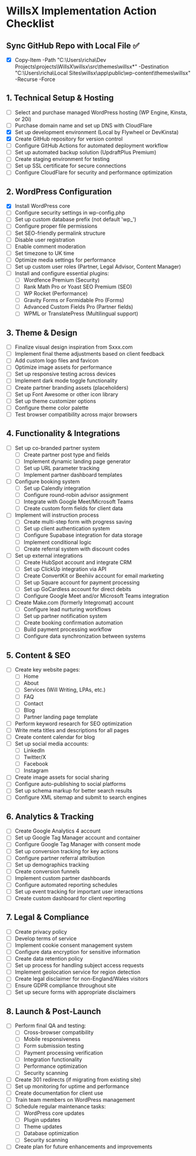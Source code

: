 # WillsX Implementation Action Checklist

## Sync GitHub Repo with Local File ✅
- [x] Copy-Item -Path "C:\Users\richa\Dev Projects\projects\WillsX\willsx\src\themes\willsx\*" -Destination "C:\Users\richa\Local Sites\willsx\app\public\wp-content\themes\willsx\" -Recurse -Force

## 1. Technical Setup & Hosting

- [ ] Select and purchase managed WordPress hosting (WP Engine, Kinsta, or 20i)
- [ ] Purchase domain name and set up DNS with CloudFlare
- [x] Set up development environment (Local by Flywheel or DevKinsta)
- [x] Create GitHub repository for version control
- [ ] Configure GitHub Actions for automated deployment workflow
- [ ] Set up automated backup solution (UpdraftPlus Premium)
- [ ] Create staging environment for testing
- [ ] Set up SSL certificate for secure connections
- [ ] Configure CloudFlare for security and performance optimization

## 2. WordPress Configuration

- [x] Install WordPress core
- [ ] Configure security settings in wp-config.php
- [ ] Set up custom database prefix (not default 'wp_')
- [ ] Configure proper file permissions
- [ ] Set SEO-friendly permalink structure
- [ ] Disable user registration
- [ ] Enable comment moderation
- [ ] Set timezone to UK time
- [ ] Optimize media settings for performance
- [ ] Set up custom user roles (Partner, Legal Advisor, Content Manager)
- [ ] Install and configure essential plugins:
  - [ ] Wordfence Premium (Security)
  - [ ] Rank Math Pro or Yoast SEO Premium (SEO)
  - [ ] WP Rocket (Performance)
  - [ ] Gravity Forms or Formidable Pro (Forms)
  - [ ] Advanced Custom Fields Pro (Partner fields)
  - [ ] WPML or TranslatePress (Multilingual support)

## 3. Theme & Design

- [ ] Finalize visual design inspiration from Sxxx.com
- [ ] Implement final theme adjustments based on client feedback
- [ ] Add custom logo files and favicon
- [ ] Optimize image assets for performance
- [ ] Set up responsive testing across devices
- [ ] Implement dark mode toggle functionality
- [ ] Create partner branding assets (placeholders)
- [ ] Set up Font Awesome or other icon library
- [ ] Set up theme customizer options
- [ ] Configure theme color palette
- [ ] Test browser compatibility across major browsers

## 4. Functionality & Integrations

- [ ] Set up co-branded partner system
  - [ ] Create partner post type and fields
  - [ ] Implement dynamic landing page generator
  - [ ] Set up URL parameter tracking
  - [ ] Implement partner dashboard templates
- [ ] Configure booking system
  - [ ] Set up Calendly integration
  - [ ] Configure round-robin advisor assignment
  - [ ] Integrate with Google Meet/Microsoft Teams
  - [ ] Create custom form fields for client data
- [ ] Implement will instruction process
  - [ ] Create multi-step form with progress saving
  - [ ] Set up client authentication system
  - [ ] Configure Supabase integration for data storage
  - [ ] Implement conditional logic
  - [ ] Create referral system with discount codes
- [ ] Set up external integrations
  - [ ] Create HubSpot account and integrate CRM
  - [ ] Set up ClickUp integration via API
  - [ ] Create ConvertKit or Beehiiv account for email marketing
  - [ ] Set up Square account for payment processing
  - [ ] Set up GoCardless account for direct debits
  - [ ] Configure Google Meet and/or Microsoft Teams integration
- [ ] Create Make.com (formerly Integromat) account
  - [ ] Configure lead nurturing workflows
  - [ ] Set up partner notification system
  - [ ] Create booking confirmation automation
  - [ ] Build payment processing workflow
  - [ ] Configure data synchronization between systems

## 5. Content & SEO

- [ ] Create key website pages:
  - [ ] Home
  - [ ] About
  - [ ] Services (Will Writing, LPAs, etc.)
  - [ ] FAQ
  - [ ] Contact
  - [ ] Blog
  - [ ] Partner landing page template
- [ ] Perform keyword research for SEO optimization
- [ ] Write meta titles and descriptions for all pages
- [ ] Create content calendar for blog
- [ ] Set up social media accounts:
  - [ ] LinkedIn
  - [ ] Twitter/X
  - [ ] Facebook
  - [ ] Instagram
- [ ] Create image assets for social sharing
- [ ] Configure auto-publishing to social platforms
- [ ] Set up schema markup for better search results
- [ ] Configure XML sitemap and submit to search engines

## 6. Analytics & Tracking

- [ ] Create Google Analytics 4 account
- [ ] Set up Google Tag Manager account and container
- [ ] Configure Google Tag Manager with consent mode
- [ ] Set up conversion tracking for key actions
- [ ] Configure partner referral attribution
- [ ] Set up demographics tracking
- [ ] Create conversion funnels
- [ ] Implement custom partner dashboards
- [ ] Configure automated reporting schedules
- [ ] Set up event tracking for important user interactions
- [ ] Create custom dashboard for client reporting

## 7. Legal & Compliance

- [ ] Create privacy policy
- [ ] Develop terms of service
- [ ] Implement cookie consent management system 
- [ ] Configure data encryption for sensitive information
- [ ] Create data retention policy
- [ ] Set up process for handling subject access requests
- [ ] Implement geolocation service for region detection
- [ ] Create legal disclaimer for non-England/Wales visitors
- [ ] Ensure GDPR compliance throughout site
- [ ] Set up secure forms with appropriate disclaimers

## 8. Launch & Post-Launch

- [ ] Perform final QA and testing:
  - [ ] Cross-browser compatibility
  - [ ] Mobile responsiveness
  - [ ] Form submission testing
  - [ ] Payment processing verification
  - [ ] Integration functionality
  - [ ] Performance optimization
  - [ ] Security scanning
- [ ] Create 301 redirects (if migrating from existing site)
- [ ] Set up monitoring for uptime and performance
- [ ] Create documentation for client use
- [ ] Train team members on WordPress management
- [ ] Schedule regular maintenance tasks:
  - [ ] WordPress core updates
  - [ ] Plugin updates
  - [ ] Theme updates
  - [ ] Database optimization
  - [ ] Security scanning
- [ ] Create plan for future enhancements and improvements
